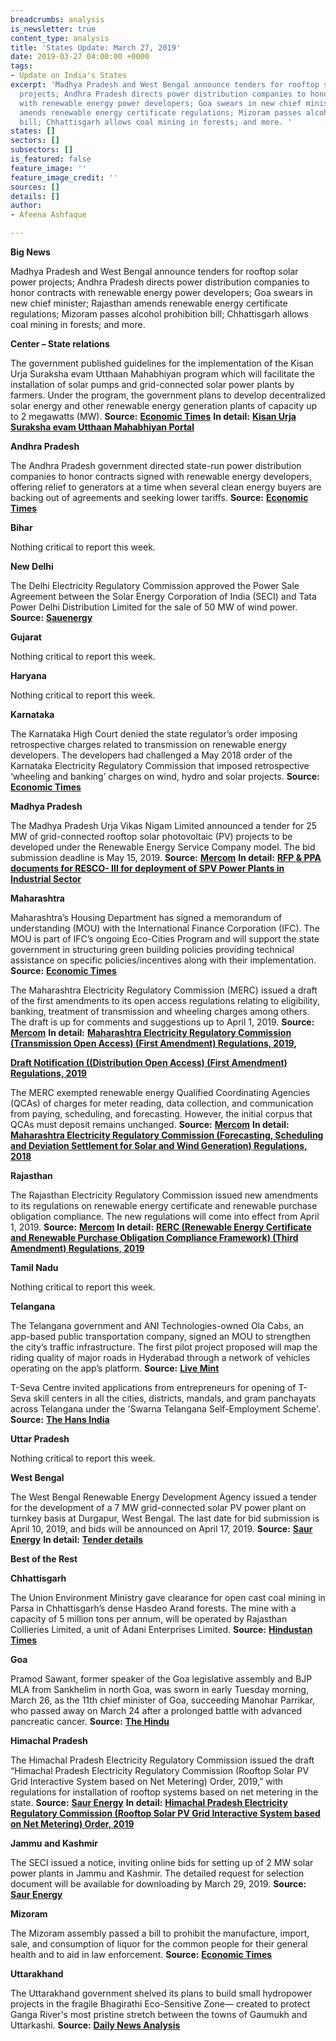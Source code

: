```yaml
---
breadcrumbs: analysis
is_newsletter: true
content_type: analysis
title: 'States Update: March 27, 2019'
date: 2019-03-27 04:00:00 +0000
tags:
- Update on India's States
excerpt: 'Madhya Pradesh and West Bengal announce tenders for rooftop solar power
  projects; Andhra Pradesh directs power distribution companies to honor contracts
  with renewable energy power developers; Goa swears in new chief minister; Rajasthan
  amends renewable energy certificate regulations; Mizoram passes alcohol prohibition
  bill; Chhattisgarh allows coal mining in forests; and more. '
states: []
sectors: []
subsectors: []
is_featured: false
feature_image: ''
feature_image_credit: ''
sources: []
details: []
author:
- Afeena Ashfaque

---
```

**Big News**

Madhya Pradesh and West Bengal announce tenders for rooftop solar power projects; Andhra Pradesh directs power distribution companies to honor contracts with renewable energy power developers; Goa swears in new chief minister; Rajasthan amends renewable energy certificate regulations; Mizoram passes alcohol prohibition bill; Chhattisgarh allows coal mining in forests; and more.

**Center – State relations**

The government published guidelines for the implementation of the Kisan Urja Suraksha evam Utthaan Mahabhiyan program which will facilitate the installation of solar pumps and grid-connected solar power plants by farmers. Under the program, the government plans to develop decentralized solar energy and other renewable energy generation plants of capacity up to 2 megawatts (MW). **Source:** [**Economic Times**](https://energy.economictimes.indiatimes.com/news/renewable/kusum-scheme-for-solar-uptake-by-farmers-a-fineprint/68514675) **In detail:** [**Kisan Urja Suraksha evam Utthaan Mahabhiyan Portal**](https://kusum.online/)

**Andhra Pradesh**

The Andhra Pradesh government directed state-run power distribution companies to honor contracts signed with renewable energy developers, offering relief to generators at a time when several clean energy buyers are backing out of agreements and seeking lower tariffs. **Source:** [**Economic Times**](https://economictimes.indiatimes.com/industry/energy/power/andhra-pradesh-asks-power-discoms-not-to-back-out-of-green-power-purchase-agreements/articleshow/68506403.cms)

**Bihar**

Nothing critical to report this week.

**New Delhi**

The Delhi Electricity Regulatory Commission approved the Power Sale Agreement between the Solar Energy Corporation of India (SECI) and Tata Power Delhi Distribution Limited for the sale of 50 MW of wind power. **Source:** [**Sauenergy**](https://www.saurenergy.com/solar-energy-news/derc-psa-seci-tata-power-ddl-sale-50-mw-wind-power)

**Gujarat**

Nothing critical to report this week.

**Haryana**

Nothing critical to report this week.

**Karnataka**

The Karnataka High Court denied the state regulator’s order imposing retrospective charges related to transmission on renewable energy developers. The developers had challenged a May 2018 order of the Karnataka Electricity Regulatory Commission that imposed retrospective ‘wheeling and banking’ charges on wind, hydro and solar projects. **Source:** [**Economic Times**](https://economictimes.indiatimes.com/industry/energy/karnataka-high-court-offers-relief-to-renewable-energy-companies/articleshow/68455737.cms)

**Madhya Pradesh**

The Madhya Pradesh Urja Vikas Nigam Limited announced a tender for 25 MW of grid-connected rooftop solar photovoltaic (PV) projects to be developed under the Renewable Energy Service Company model. The bid submission deadline is May 15, 2019. **Source:** [**Mercom**](https://mercomindia.com/madhya-pradesh-resco-tender-25-mw-rooftop-solar/) **In detail:** [**RFP & PPA documents for RESCO- III for deployment of SPV Power Plants in Industrial Sector**](http://www.mprenewable.nic.in/uploads/RfP_&_PPA.pdf)

**Maharashtra**

Maharashtra’s Housing Department has signed a memorandum of understanding (MOU) with the International Finance Corporation (IFC). The MOU is part of IFC’s ongoing Eco-Cities Program and will support the state government in structuring green building policies providing technical assistance on specific policies/incentives along with their implementation. **Source:** [**Economic Times**](https://economictimes.indiatimes.com/industry/services/property-/-cstruction/maharashtra-government-moves-one-step-further-on-green-housing-signs-mou-with-ifc/articleshow/68495762.cms)

The Maharashtra Electricity Regulatory Commission (MERC) issued a draft of the first amendments to its open access regulations relating to eligibility, banking, treatment of transmission and wheeling charges among others. The draft is up for comments and suggestions up to April 1, 2019. **Source:** [**Mercom**](https://mercomindia.com/maharashtra-draft-first-amendment-open-access/) **In detail:** [**Maharashtra Electricity Regulatory Commission (Transmission Open Access) (First Amendment) Regulations, 2019**](http://www.mercindia.org.in/pdf/Order%2058%2042/Draft_TOA_First%20Amendment_Regulations_2019.pdf)**,**

[**Draft Notification ((Distribution Open Access) (First Amendment) Regulations, 2019**](http://www.mercindia.org.in/pdf/Order%2058%2042/Draft_DOA_First%20Amendment_Regulations_2019-Marathi.pdf)

The MERC exempted renewable energy Qualified Coordinating Agencies (QCAs) of charges for meter reading, data collection, and communication from paying, scheduling, and forecasting. However, the initial corpus that QCAs must deposit remains unchanged. **Source:** [**Mercom**](https://mercomindia.com/maharashtra-draft-first-amendment-open-access/) **In detail:** [**Maharashtra Electricity Regulatory Commission (Forecasting, Scheduling and Deviation Settlement for Solar and Wind Generation) Regulations, 2018**](http://www.mercindia.org.in/pdf/Order%2058%2042/Notified_F%20&S%20%20Regulations_2018.pdf)

**Rajasthan**

The Rajasthan Electricity Regulatory Commission issued new amendments to its regulations on renewable energy certificate and renewable purchase obligation compliance. The new regulations will come into effect from April 1, 2019. **Source:** [**Mercom**](https://mercomindia.com/rajasthan-amends-regulations-rec-and-rpo/) **In detail:** [**RERC (Renewable Energy Certificate and Renewable Purchase Obligation Compliance Framework) (Third Amendment) Regulations, 2019**](http://rerc.rajasthan.gov.in/Orders/Order540.pdf)

**Tamil Nadu**

Nothing critical to report this week.

**Telangana**

The Telangana government and ANI Technologies-owned Ola Cabs, an app-based public transportation company, signed an MOU to strengthen the city’s traffic infrastructure. The first pilot project proposed will map the riding quality of major roads in Hyderabad through a network of vehicles operating on the app’s platform. **Source:** [**Live Mint**](https://www.livemint.com/news/india/telangana-govt-ola-sign-mou-to-strengthen-hyderabad-s-traffic-infrastructure-1552920890869.html)

T-Seva Centre invited applications from entrepreneurs for opening of T-Seva skill centers in all the cities, districts, mandals, and gram panchayats across Telangana under the 'Swarna Telangana Self-Employment Scheme'. **Source:** [**The Hans India**](https://www.thehansindia.com/news/cities/hyderabad/t-seva-skill-centers-to-be-opened-across-telangana-state-515022)

**Uttar Pradesh**

Nothing critical to report this week.

**West Bengal**

The West Bengal Renewable Energy Development Agency issued a tender for the development of a 7 MW grid-connected solar PV power plant on turnkey basis at Durgapur, West Bengal. The last date for bid submission is April 10, 2019, and bids will be announced on April 17, 2019. **Source:** [**Saur Energy**](https://www.saurenergy.com/solar-energy-news/west-bengal-tender-7-mw-solar-durgapur) **In detail:** [**Tender details**](http://www.wbreda.org/wp-content/uploads/2019/03/NIT.pdf)

**Best of the Rest**

**Chhattisgarh**

The Union Environment Ministry gave clearance for open cast coal mining in Parsa in Chhattisgarh’s dense Hasdeo Arand forests. The mine with a capacity of 5 million tons per annum, will be operated by Rajasthan Collieries Limited, a unit of Adani Enterprises Limited. **Source:** [**Hindustan Times**](https://www.hindustantimes.com/india-news/centre-s-nod-for-mining-in-170khectares-of-forest/story-F60Pb7W8ybegHntaQ9YBwK.html)

**Goa**

Pramod Sawant, former speaker of the Goa legislative assembly and BJP MLA from Sankhelim in north Goa, was sworn in early Tuesday morning, March 26, as the 11th chief minister of Goa, succeeding Manohar Parrikar, who passed away on March 24 after a prolonged battle with advanced pancreatic cancer. **Source:** [**The Hindu**](https://www.thehindu.com/news/national/pramod-sawant-sworn-in-as-goa-chief-minister/article26575675.ece)

**Himachal Pradesh**

The Himachal Pradesh Electricity Regulatory Commission issued the draft “Himachal Pradesh Electricity Regulatory Commission (Rooftop Solar PV Grid Interactive System based on Net Metering) Order, 2019,” with regulations for installation of rooftop systems based on net metering in the state. **Source:** [**Saur Energy**](https://www.saurenergy.com/solar-energy-news/himachal-draft-order-rooftop-solar-net-metering) **In detail:** [**Himachal Pradesh Electricity Regulatory Commission (Rooftop Solar PV Grid Interactive System based on Net Metering) Order, 2019**](http://new1.hperc.org/File1/dordersolarpv19.pdf)

**Jammu and Kashmir**

The SECI issued a notice, inviting online bids for setting up of 2 MW solar power plants in Jammu and Kashmir. The detailed request for selection document will be available for downloading by March 29, 2019. **Source:** [**Saur Energy**](https://www.saurenergy.com/solar-energy-news/seci-2-mw-solar-army-posts-jk)

**Mizoram**

The Mizoram assembly passed a bill to prohibit the manufacture, import, sale, and consumption of liquor for the common people for their general health and to aid in law enforcement. **Source:** [**Economic Times**](https://economictimes.indiatimes.com/news/politics-and-nation/bill-passed-to-bring-back-total-prohibition-in-mizoram/articleshow/68512060.cms)

**Uttarakhand**

The Uttarakhand government shelved its plans to build small hydropower projects in the fragile Bhagirathi Eco-Sensitive Zone— created to protect Ganga River's most pristine stretch between the towns of Gaumukh and Uttarkashi. **Source:** [**Daily News Analysis**](https://www.dnaindia.com/india/report-uttarakhand-shelves-hydropower-plans-on-eco-sensitive-bhagirathi-2731851)
